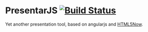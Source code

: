 PresentarJS [![Build Status](https://secure.travis-ci.org/NicolasRTT/PresentarJS.png?branch=master)](https://travis-ci.org/NicolasRTT/PresentarJS)
=========
Yet another presentation tool, based on angularjs and [HTML5Now](http://code.google.com/p/html5wow/).  

